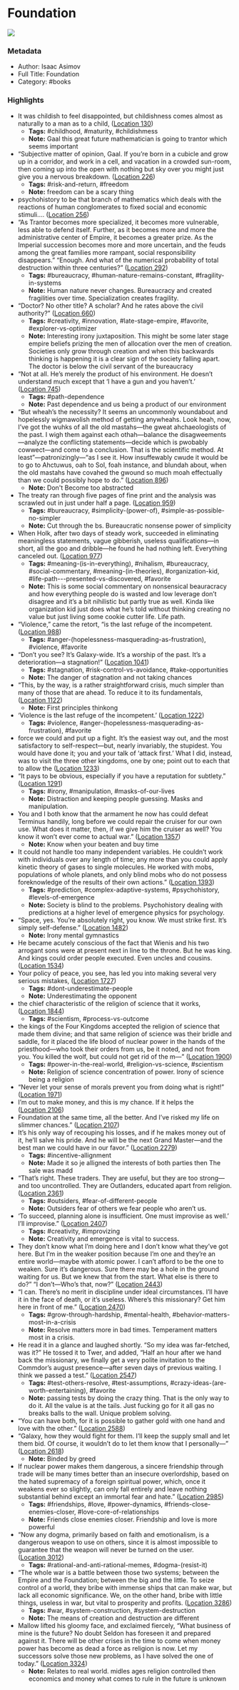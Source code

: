 # Foundation

![](https://images-na.ssl-images-amazon.com/images/I/61O7NtHtGFL._SL200_.jpg)

### Metadata

- Author: Isaac Asimov
- Full Title: Foundation
- Category: #books

### Highlights

- It was childish to feel disappointed, but childishness comes almost as naturally to a man as to a child, ([Location 130](https://readwise.io/to_kindle?action=open&asin=B000FC1PWA&location=130))
    - **Tags:** #childhood, #maturity, #childishmess
    - **Note:** Gaal this great future mathematician is going to trantor which seems important
- “Subjective matter of opinion, Gaal. If you’re born in a cubicle and grow up in a corridor, and work in a cell, and vacation in a crowded sun-room, then coming up into the open with nothing but sky over you might just give you a nervous breakdown. ([Location 226](https://readwise.io/to_kindle?action=open&asin=B000FC1PWA&location=226))
    - **Tags:** #risk-and-return, #freedom
    - **Note:** freedom can be a scary thing
- psychohistory to be that branch of mathematics which deals with the reactions of human conglomerates to fixed social and economic stimuli.… ([Location 256](https://readwise.io/to_kindle?action=open&asin=B000FC1PWA&location=256))
- “As Trantor becomes more specialized, it becomes more vulnerable, less able to defend itself. Further, as it becomes more and more the administrative center of Empire, it becomes a greater prize. As the Imperial succession becomes more and more uncertain, and the feuds among the great families more rampant, social responsibility disappears.” “Enough. And what of the numerical probability of total destruction within three centuries?” ([Location 292](https://readwise.io/to_kindle?action=open&asin=B000FC1PWA&location=292))
    - **Tags:** #bureaucracy, #human-nature-remains-constant, #fragility-in-systems
    - **Note:** Human nature never changes. Bureaucracy and created fragilities over time. Specialization creates fragility.
- “Doctor? No other title? A scholar? And he rates above the civil authority?” ([Location 660](https://readwise.io/to_kindle?action=open&asin=B000FC1PWA&location=660))
    - **Tags:** #creativity, #innovation, #late-stage-empire, #favorite, #explorer-vs-optimizer
    - **Note:** Interesting irony juxtaposition. This might be some later stage empire beliefs prizing the men of allocation over the men of creation. Societies only grow through creation and when this backwards thinking is happening it is a clear sign of the society falling apart. The doctor is below the civil servant of the bureaucracy
- “Not at all. He’s merely the product of his environment. He doesn’t understand much except that ‘I have a gun and you haven’t.’ ([Location 745](https://readwise.io/to_kindle?action=open&asin=B000FC1PWA&location=745))
    - **Tags:** #path-dependence
    - **Note:** Past dependence and us being a product of our environment
- “But wheah’s the necessity? It seems an uncommonly woundabout and hopelessly wigmawolish method of getting anywheahs. Look heah, now, I’ve got the wuhks of all the old mastahs—the gweat ahchaeologists of the past. I wigh them against each othah—balance the disagweements—analyze the conflicting statements—decide which is pwobably cowwect—and come to a conclusion. That is the scientific method. At least”—patronizingly—“as I see it. How insuffewably cwude it would be to go to Ahctuwus, oah to Sol, foah instance, and blundah about, when the old mastahs have covahed the gwound so much moah effectually than we could possibly hope to do.” ([Location 896](https://readwise.io/to_kindle?action=open&asin=B000FC1PWA&location=896))
    - **Note:** Don't Become too abstracted
- The treaty ran through five pages of fine print and the analysis was scrawled out in just under half a page. ([Location 959](https://readwise.io/to_kindle?action=open&asin=B000FC1PWA&location=959))
    - **Tags:** #bureaucracy, #simplicity-(power-of), #simple-as-possible-no-simpler
    - **Note:** Cut through the bs. Bureaucratic nonsense power of simplicity
- When Holk, after two days of steady work, succeeded in eliminating meaningless statements, vague gibberish, useless qualifications—in short, all the goo and dribble—he found he had nothing left. Everything canceled out. ([Location 977](https://readwise.io/to_kindle?action=open&asin=B000FC1PWA&location=977))
    - **Tags:** #meaning-(is-in-everything), #nihalism, #bureaucracy, #social-commentary, #meaning-(in-theories), #organization-kid, #life-path---presented-vs-discovered, #favorite
    - **Note:** This is some social commentary on nonsensical beauracracy and how everything people do is wasted and low leverage don’t disagree and it’s a bit nihilistic but partly true as well. Kinda like organization kid just does what he’s told without thinking creating no value but just living some cookie cutter life. Life path.
- “Violence,” came the retort, “is the last refuge of the incompetent. ([Location 988](https://readwise.io/to_kindle?action=open&asin=B000FC1PWA&location=988))
    - **Tags:** #anger-(hopelessness-masquerading-as-frustration), #violence, #favorite
- “Don’t you see? It’s Galaxy-wide. It’s a worship of the past. It’s a deterioration—a stagnation!” ([Location 1041](https://readwise.io/to_kindle?action=open&asin=B000FC1PWA&location=1041))
    - **Tags:** #stagnation, #risk-control-vs-avoidance, #take-opportunities
    - **Note:** The danger of stagnation and not taking chances
- “This, by the way, is a rather straightforward crisis, much simpler than many of those that are ahead. To reduce it to its fundamentals, ([Location 1122](https://readwise.io/to_kindle?action=open&asin=B000FC1PWA&location=1122))
    - **Note:** First principles thinkong
- ‘Violence is the last refuge of the incompetent.’ ([Location 1222](https://readwise.io/to_kindle?action=open&asin=B000FC1PWA&location=1222))
    - **Tags:** #violence, #anger-(hopelessness-masquerading-as-frustration), #favorite
- force we could and put up a fight. It’s the easiest way out, and the most satisfactory to self-respect—but, nearly invariably, the stupidest. You would have done it; you and your talk of ‘attack first.’ What I did, instead, was to visit the three other kingdoms, one by one; point out to each that to allow the ([Location 1233](https://readwise.io/to_kindle?action=open&asin=B000FC1PWA&location=1233))
- “It pays to be obvious, especially if you have a reputation for subtlety.” ([Location 1291](https://readwise.io/to_kindle?action=open&asin=B000FC1PWA&location=1291))
    - **Tags:** #irony, #manipulation, #masks-of-our-lives
    - **Note:** Distraction and keeping people guessing. Masks and manipulation.
- You and I both know that the armament he now has could defeat Terminus handily, long before we could repair the cruiser for our own use. What does it matter, then, if we give him the cruiser as well? You know it won’t ever come to actual war.” ([Location 1357](https://readwise.io/to_kindle?action=open&asin=B000FC1PWA&location=1357))
    - **Note:** Know when your beaten and buy time
- It could not handle too many independent variables. He couldn’t work with individuals over any length of time; any more than you could apply kinetic theory of gases to single molecules. He worked with mobs, populations of whole planets, and only blind mobs who do not possess foreknowledge of the results of their own actions.” ([Location 1393](https://readwise.io/to_kindle?action=open&asin=B000FC1PWA&location=1393))
    - **Tags:** #prediction, #complex-adaptive-systems, #psychohistory, #levels-of-emergence
    - **Note:** Society is blind to the problems. Psychohistory dealing with predictions at a higher level of emergence physics for psychology.
- “Space, yes. You’re absolutely right, you know. We must strike first. It’s simply self-defense.” ([Location 1482](https://readwise.io/to_kindle?action=open&asin=B000FC1PWA&location=1482))
    - **Note:** Irony mental gymnastics
- He became acutely conscious of the fact that Wienis and his two arrogant sons were at present next in line to the throne. But he was king. And kings could order people executed. Even uncles and cousins. ([Location 1534](https://readwise.io/to_kindle?action=open&asin=B000FC1PWA&location=1534))
- Your policy of peace, you see, has led you into making several very serious mistakes, ([Location 1727](https://readwise.io/to_kindle?action=open&asin=B000FC1PWA&location=1727))
    - **Tags:** #dont-underestimate-people
    - **Note:** Underestimating the opponent
- the chief characteristic of the religion of science that it works, ([Location 1844](https://readwise.io/to_kindle?action=open&asin=B000FC1PWA&location=1844))
    - **Tags:** #scientism, #process-vs-outcome
- the kings of the Four Kingdoms accepted the religion of science that made them divine; and that same religion of science was their bridle and saddle, for it placed the life blood of nuclear power in the hands of the priesthood—who took their orders from us, be it noted, and not from you. You killed the wolf, but could not get rid of the m—” ([Location 1900](https://readwise.io/to_kindle?action=open&asin=B000FC1PWA&location=1900))
    - **Tags:** #power-in-the-real-world, #religion-vs-science, #scientism
    - **Note:** Religion of science concentration of power. Irony of science being a religion
- “Never let your sense of morals prevent you from doing what is right!” ([Location 1971](https://readwise.io/to_kindle?action=open&asin=B000FC1PWA&location=1971))
- I’m out to make money, and this is my chance. If it helps the ([Location 2106](https://readwise.io/to_kindle?action=open&asin=B000FC1PWA&location=2106))
- Foundation at the same time, all the better. And I’ve risked my life on slimmer chances.” ([Location 2107](https://readwise.io/to_kindle?action=open&asin=B000FC1PWA&location=2107))
- It’s his only way of recouping his losses, and if he makes money out of it, he’ll salve his pride. And he will be the next Grand Master—and the best man we could have in our favor.” ([Location 2279](https://readwise.io/to_kindle?action=open&asin=B000FC1PWA&location=2279))
    - **Tags:** #incentive-allignment
    - **Note:** Made it so je alligned the interests of both parties then The sale was madd
- “That’s right. These traders. They are useful, but they are too strong—and too uncontrolled. They are Outlanders, educated apart from religion. ([Location 2361](https://readwise.io/to_kindle?action=open&asin=B000FC1PWA&location=2361))
    - **Tags:** #outsiders, #fear-of-different-people
    - **Note:** Outsiders fear of others we fear people who aren’t us.
- ‘To succeed, planning alone is insufficient. One must improvise as well.’ I’ll improvise.” ([Location 2407](https://readwise.io/to_kindle?action=open&asin=B000FC1PWA&location=2407))
    - **Tags:** #creativity, #improvizing
    - **Note:** Creativity and emergence is vital to success.
- They don’t know what I’m doing here and I don’t know what they’ve got here. But I’m in the weaker position because I’m one and they’re an entire world—maybe with atomic power. I can’t afford to be the one to weaken. Sure it’s dangerous. Sure there may be a hole in the ground waiting for us. But we knew that from the start. What else is there to do?” “I don’t—Who’s that, now?” ([Location 2443](https://readwise.io/to_kindle?action=open&asin=B000FC1PWA&location=2443))
- “I can. There’s no merit in discipline under ideal circumstances. I’ll have it in the face of death, or it’s useless. Where’s this missionary? Get him here in front of me.” ([Location 2470](https://readwise.io/to_kindle?action=open&asin=B000FC1PWA&location=2470))
    - **Tags:** #grow-through-hardship, #mental-health, #behavior-matters-most-in-a-crisis
    - **Note:** Resolve matters more in bad times. Temperament matters most in a crisis.
- He read it in a glance and laughed shortly. “So my idea was far-fetched, was it?” He tossed it to Twer, and added, “Half an hour after we hand back the missionary, we finally get a very polite invitation to the Commdor’s august presence—after seven days of previous waiting. I think we passed a test.” ([Location 2547](https://readwise.io/to_kindle?action=open&asin=B000FC1PWA&location=2547))
    - **Tags:** #test-others-resolve, #test-assumptions, #crazy-ideas-(are-worth-entertaining), #favorite
    - **Note:** passing tests by doing the crazy thing. That is the only way to do it. All the value is at the tails. Just fucking go for it all gas no breaks balls to the wall. Unique problem solving.
- “You can have both, for it is possible to gather gold with one hand and love with the other.” ([Location 2588](https://readwise.io/to_kindle?action=open&asin=B000FC1PWA&location=2588))
- “Galaxy, how they would fight for them. I’ll keep the supply small and let them bid. Of course, it wouldn’t do to let them know that I personally—” ([Location 2618](https://readwise.io/to_kindle?action=open&asin=B000FC1PWA&location=2618))
    - **Note:** Binded by greed
- If nuclear power makes them dangerous, a sincere friendship through trade will be many times better than an insecure overlordship, based on the hated supremacy of a foreign spiritual power, which, once it weakens ever so slightly, can only fall entirely and leave nothing substantial behind except an immortal fear and hate.” ([Location 2985](https://readwise.io/to_kindle?action=open&asin=B000FC1PWA&location=2985))
    - **Tags:** #friendships, #love, #power-dynamics, #friends-close-enemies-closer, #love-core-of-relationships
    - **Note:** Friends close enemies closer. Friendship and love is more powerful
- “Now any dogma, primarily based on faith and emotionalism, is a dangerous weapon to use on others, since it is almost impossible to guarantee that the weapon will never be turned on the user. ([Location 3012](https://readwise.io/to_kindle?action=open&asin=B000FC1PWA&location=3012))
    - **Tags:** #rational-and-anti-rational-memes, #dogma-(resist-it)
- “The whole war is a battle between those two systems; between the Empire and the Foundation; between the big and the little. To seize control of a world, they bribe with immense ships that can make war, but lack all economic significance. We, on the other hand, bribe with little things, useless in war, but vital to prosperity and profits. ([Location 3286](https://readwise.io/to_kindle?action=open&asin=B000FC1PWA&location=3286))
    - **Tags:** #war, #system-construction, #system-destruction
    - **Note:** The means of creation and destruction are different
- Mallow lifted his gloomy face, and exclaimed fiercely, “What business of mine is the future? No doubt Seldon has foreseen it and prepared against it. There will be other crises in the time to come when money power has become as dead a force as religion is now. Let my successors solve those new problems, as I have solved the one of today.” ([Location 3324](https://readwise.io/to_kindle?action=open&asin=B000FC1PWA&location=3324))
    - **Note:** Relates to real world. midles ages religion controlled then economics and money what comes to rule in the future is unknown
